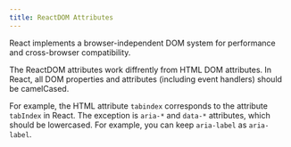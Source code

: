 ```yaml
---
title: ReactDOM Attributes
---
```


<Intro>

React implements a browser-independent DOM system for performance and cross-browser compatibility.

The ReactDOM attributes work diffrently from HTML DOM attributes. In React, all DOM properties and attributes (including event handlers) should be camelCased.

</Intro>

For example, the HTML attribute `tabindex` corresponds to the attribute `tabIndex` in React. The exception is `aria-*` and `data-*` attributes, which should be lowercased. For example, you can keep `aria-label` as `aria-label`.
